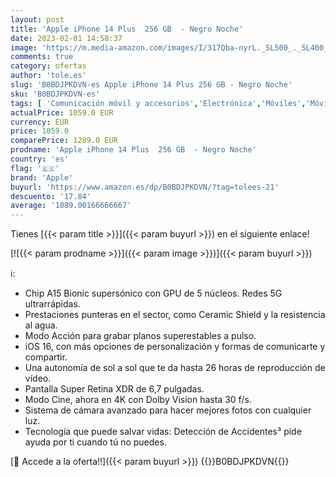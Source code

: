 ```yaml
---
layout: post
title: 'Apple iPhone 14 Plus  256 GB  - Negro Noche'
date: 2023-02-01 14:58:37
image: 'https://m.media-amazon.com/images/I/317Qba-nyrL._SL500_._SL400_.jpg'
comments: true
category: ofertas
author: 'tole.es'
slug: 'B0BDJPKDVN-es Apple iPhone 14 Plus 256 GB - Negro Noche'
sku: 'B0BDJPKDVN-es'
tags: [ 'Comunicación móvil y accesorios','Electrónica','Móviles','Móviles y smartphones libres','apple','iphone','🇪🇸', ]
actualPrice: 1059.0 EUR
currency: EUR
price: 1059.0
comparePrice: 1289.0 EUR
prodname: 'Apple iPhone 14 Plus  256 GB  - Negro Noche'
country: 'es'
flag: '🇪🇸'
brand: 'Apple'
buyurl: 'https://www.amazon.es/dp/B0BDJPKDVN/?tag=tolees-21'
descuento: '17.84'
average: '1089.00166666667'
---
```


Tienes [{{< param title >}}]({{< param buyurl >}}) en el siguiente enlace!

[![{{< param prodname >}}]({{< param image >}})]({{< param buyurl >}})

ℹ️:

- Chip A15 Bionic supersónico con GPU de 5 núcleos. Redes 5G ultrarrápidas.
- Prestaciones punteras en el sector, como Ceramic Shield y la resistencia al agua.
- Modo Acción para grabar planos superestables a pulso.
- iOS 16, con más opciones de personalización y formas de comunicarte y compartir.
- Una autonomía de sol a sol que te da hasta 26 horas de reproducción de vídeo.
- Pantalla Super Retina XDR de 6,7 pulgadas.
- Modo Cine, ahora en 4K con Dolby Vision hasta 30 f/s.
- Sistema de cámara avanzado para hacer mejores fotos con cualquier luz.
- Tecnología que puede salvar vidas: Detección de Accidentes³ pide ayuda por ti cuando tú no puedes.

[🛒 Accede a la oferta!!]({{< param buyurl >}})
{{<world>}}B0BDJPKDVN{{</world>}}
